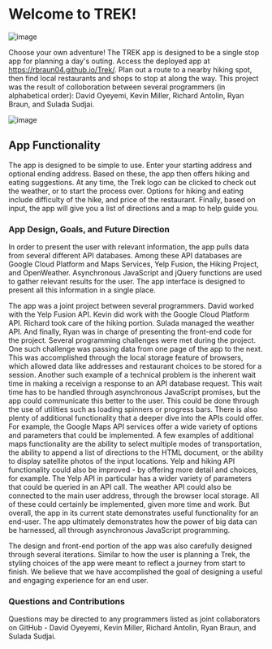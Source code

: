 # Welcome to TREK!

![image](https://img.shields.io/badge/license-MIT%20License-green)

Choose your own adventure! The TREK app is designed to be a single stop app for planning a day's outing. Access the deployed app at https://rbraun04.github.io/Trek/. Plan out a route to a nearby hiking spot, then find local restaurants and shops to stop at along the way. This project was the result of colloboration between several programmers (in alphabetical order): David Oyeyemi, Kevin Miller, Richard Antolin, Ryan Braun, and Sulada Sudjai.

![image](https://user-images.githubusercontent.com/64618290/89943408-019efb00-dbd3-11ea-89dc-e987c4a44b6d.png)

## App Functionality


The app is designed to be simple to use. Enter your starting address and optional ending address. Based on these, the app then offers hiking and eating suggestions. At any time, the Trek logo can be clicked to check out the weather, or to start the process over. Options for hiking and eating include difficulty of the hike, and price of the restaurant. Finally, based on input, the app will give you a list of directions and a map to help guide you.


### App Design, Goals, and Future Direction

In order to present the user with relevant information, the app pulls data from several different API databases. Among these API databases are Google Cloud Platform and Maps Services, Yelp Fusion, the Hiking Project, and OpenWeather. Asynchronous JavaScript and jQuery functions are used to gather relevant results for the user. The app interface is designed to present all this information in a single place.

The app was a joint project between several programmers. David worked with the Yelp Fusion API. Kevin did work with the Google Cloud Platform API. Richard took care of the hiking portion. Sulada managed the weather API. And finally, Ryan was in charge of presenting the front-end code for the project. Several programming challenges were met during the project. One such challenge was passing data from one page of the app to the next. This was accomplished through the local storage feature of browsers, which allowed data like addresses and restaurant choices to be stored for a session. Another such example of a technical problem is the inherent wait time in making a receivign a response to an API database request. This wait time has to be handled through asynchronous JavaScript promises, but the app could communicate this better to the user. This could be done through the use of utilities such as loading spinners or progress bars. There is also plenty of additional functionality that a deeper dive into the APIs could offer. For example, the Google Maps API services offer a wide variety of options and parameters that could be implemented. A few examples of additional maps functionality are the ability to select multiple modes of transportation, the ability to append a list of directions to the HTML document, or the ability to display satellite photos of the input locations. Yelp and hiking API functionality could also be improved - by offering more detail and choices, for example. The Yelp API in particular has a wider variety of parameters that could be queried in an API call. The weather API could also be connected to the main user address, through the browser local storage. All of these could certainly be implemented, given more time and work. But overall, the app in its current state demonstrates useful functionality for an end-user. The app ultimately demonstrates how the power of big data can be harnessed, all through asynchronous JavaScript programming.

The design and front-end portion of the app was also carefully designed through several iterations. Similar to how the user is planning a Trek, the styling choices of the app were meant to reflect a journey from start to finish. We believe that we have accomplished the goal of designing a useful and engaging experience for an end user.

### Questions and Contributions

Questions may be directed to any programmers listed as joint collaborators on GitHub -  David Oyeyemi, Kevin Miller, Richard Antolin, Ryan Braun, and Sulada Sudjai.
